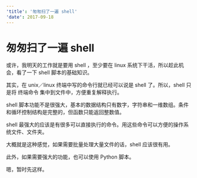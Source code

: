```yaml
---
'title': '匆匆扫了一遍 shell'
'date': 2017-09-18
---
```

# 匆匆扫了一遍 shell

或许，我明天的工作就是要用 shell ，至少要在 linux 系统下干活，所以趁此机会，看了一下 shell 脚本的基础知识。

其实，在 unix／linux 终端中写的命令行就已经可以说是 shell 了。所以，shell 只是将 终端命令 集中到文件中，方便重复解释执行。

shell 脚本功能不是很强大，基本的数据结构只有数字，字符串和一维数组。条件和循环控制结构是完整的，但函数只能返回整数值。

shell 最强大的应该是有很多可以直接执行的命令。用这些命令可以方便的操作系统文件、文件夹。

大概就是这种感觉，如果需要批量处理大量文件的话，shell 应该很有用。

此外，如果需要强大的功能，也可以使用 Python 脚本。

嗯，暂时先这样。